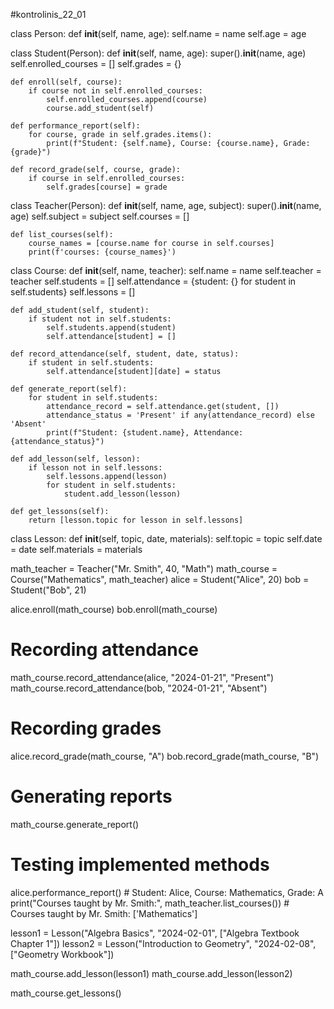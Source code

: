 #kontrolinis_22_01


class Person:
    def __init__(self, name, age):
        self.name = name
        self.age = age


class Student(Person):
    def __init__(self, name, age):
        super().__init__(name, age)
        self.enrolled_courses = []
        self.grades = {}

    def enroll(self, course):
        if course not in self.enrolled_courses:
            self.enrolled_courses.append(course)
            course.add_student(self)

    def performance_report(self):
        for course, grade in self.grades.items():
            print(f"Student: {self.name}, Course: {course.name}, Grade: {grade}")

    def record_grade(self, course, grade):
        if course in self.enrolled_courses:
            self.grades[course] = grade


class Teacher(Person):
    def __init__(self, name, age, subject):
        super().__init__(name, age)
        self.subject = subject
        self.courses = []

    def list_courses(self):
        course_names = [course.name for course in self.courses]
        print(f'courses: {course_names}')


class Course:
    def __init__(self, name, teacher):
        self.name = name
        self.teacher = teacher
        self.students = []
        self.attendance = {student: {} for student in self.students}
        self.lessons = []

    def add_student(self, student):
        if student not in self.students:
            self.students.append(student)
            self.attendance[student] = []

    def record_attendance(self, student, date, status):
        if student in self.students:
            self.attendance[student][date] = status

    def generate_report(self):
        for student in self.students:
            attendance_record = self.attendance.get(student, [])
            attendance_status = 'Present' if any(attendance_record) else 'Absent'
            print(f"Student: {student.name}, Attendance: {attendance_status}")

    def add_lesson(self, lesson):
        if lesson not in self.lessons:
            self.lessons.append(lesson)
            for student in self.students:
                student.add_lesson(lesson)

    def get_lessons(self):
        return [lesson.topic for lesson in self.lessons]


class Lesson:
    def __init__(self, topic, date, materials):
        self.topic = topic
        self.date = date
        self.materials = materials


math_teacher = Teacher("Mr. Smith", 40, "Math")
math_course = Course("Mathematics", math_teacher)
alice = Student("Alice", 20)
bob = Student("Bob", 21)

alice.enroll(math_course)
bob.enroll(math_course)

# Recording attendance
math_course.record_attendance(alice, "2024-01-21", "Present")
math_course.record_attendance(bob, "2024-01-21", "Absent")

# Recording grades
alice.record_grade(math_course, "A")
bob.record_grade(math_course, "B")

# Generating reports
math_course.generate_report()

# Testing implemented methods
alice.performance_report()  # Student: Alice, Course: Mathematics, Grade: A
print("Courses taught by Mr. Smith:", math_teacher.list_courses())  # Courses taught by Mr. Smith: ['Mathematics']

lesson1 = Lesson("Algebra Basics", "2024-02-01", ["Algebra Textbook Chapter 1"])
lesson2 = Lesson("Introduction to Geometry", "2024-02-08", ["Geometry Workbook"])


math_course.add_lesson(lesson1)
math_course.add_lesson(lesson2)


math_course.get_lessons()
